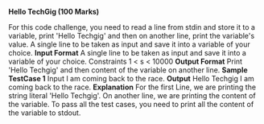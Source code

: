 **Hello TechGig (100 Marks)**


For this code challenge, you need to read a line from stdin and store it to a variable, 
print 'Hello Techgig' and then on another line, print the variable's value.
A single line to be taken as input and save it into a variable of your choice.
**Input Format**
A single line to be taken as input and save it into a variable of your choice.
Constraints
1 < s < 10000
**Output Format**
Print 'Hello Techgig' and then content of the variable on another line.
**Sample TestCase 1**
Input
I am coming back to the race.
**Output**
Hello Techgig
I am coming back to the race.
**Explanation**
For the first Line, we are printing the string literal 'Hello Techgig'. On another line, we are printing the content of the variable. To pass all the test cases, you need to print all the content of the variable to stdout.
